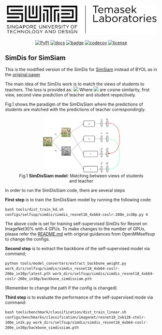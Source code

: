 <div align="center">
  <img src="../resources/tl.png" width="500"/>

[![PyPI](https://img.shields.io/pypi/v/mmselfsup)]()
[![docs](https://img.shields.io/badge/docs-latest-blue)]()
[![badge](https://github.com/open-mmlab/mmselfsup/workflows/build/badge.svg)]()
[![codecov](https://codecov.io/gh/open-mmlab/mmselfsup/branch/master/graph/badge.svg)]()
[![license](https://img.shields.io/github/license/open-mmlab/mmselfsup.svg)]()

</div>

## SimDis for SimSiam

This is the modified version of the SimDis for [SimSiam](algorithms/ss.md) instead of BYOL as in the [original paper](https://arxiv.org/pdf/2106.11304.pdf)



The main idea of the SimDis work is to match the views of students to teachers.
The loss is provided as: <img src="https://render.githubusercontent.com/render/math?math=L = \frac{1}{2} D(p^T_1, p^S_1) %2b  \frac{1}{2} D(p^T_2, p^S_2)">
Where <img src="https://render.githubusercontent.com/render/math?math=D, p^T_1, p^T_2, p^S_1, p^S_2"> are cosine similarity, first view, second view prediction of teacher and student respectively.

Fig.1 shows the paradigm of the SimDisSiam where the predictions of students are matched with the predictions of teacher
correspondingly.

<div align="center">
<figure>
    <img src="../resources/DSO/report3/view1.png" style="width:60%"\><br>  
     <figcaption align = "center">Fig.1 <b>SimDisSiam model</b>: Matching between views of students
     and teacher</figcaption>
</figure>
</div>

In order to run the SimDisSiam code, there are several steps

**First step** is to train the SimDisSiam model by running the following code:

``bash tools/dist_train_kd.sh configs/selfsup/simdis/simdis_resnet18_4xb64-coslr-200e_in30p.py 4``

The above code is set for training self-supervised SimDis for Resnet on ImageNet30% with 4 GPUs. To make changes to the number of GPUs,
please refer the [README.md](../README.md) with original guidances from OpenMMselfsup to change the configs.

**Second step** is to extract the backbone of the self-supervised model via command;

``python tools/model_converters/extract_backbone_weight.py work_dirs/selfsup/simdis/simdis_resnet18_4xb64-coslr-200e_in30p/latest.pth
work_dirs/selfsup/simdis/simdis_resnet18_4xb64-coslr-200e_in30p/backbone_simdissiam.pth``

(Remember to change the path if the config is changed)

**Third step** is to evaluate the performance of the self-supervised mode via command:

``bash tools/benchmark/classification/dist_train_linear.sh configs/benchmarks/classification/imagenet/resnet18_2xb128-stelr-100e_in1k.py
 work_dirs/selfsup/simdis/simdis_resnet18_4xb64-coslr-200e_in30p/backbone_simdissiam.pth``
 

